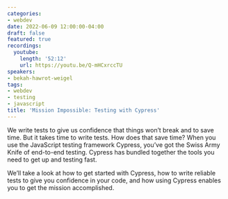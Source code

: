 ```yaml
---
categories:
- webdev
date: 2022-06-09 12:00:00-04:00
draft: false
featured: true
recordings:
  youtube:
    length: '52:12'
    url: https://youtu.be/Q-mHCxrccTU
speakers:
- bekah-hawrot-weigel
tags:
- webdev
- testing
- javascript
title: 'Mission Impossible: Testing with Cypress'
---
```



We write tests to give us confidence that things won’t break and to save time. But it takes time to write tests. How does that save time? When you use the JavaScript testing framework Cypress, you’ve got the Swiss Army Knife of end-to-end testing. Cypress has bundled together the tools you need to get up and testing fast.

We’ll take a look at how to get started with Cypress, how to write reliable tests to give you confidence in your code, and how using Cypress enables you to get the mission accomplished.

